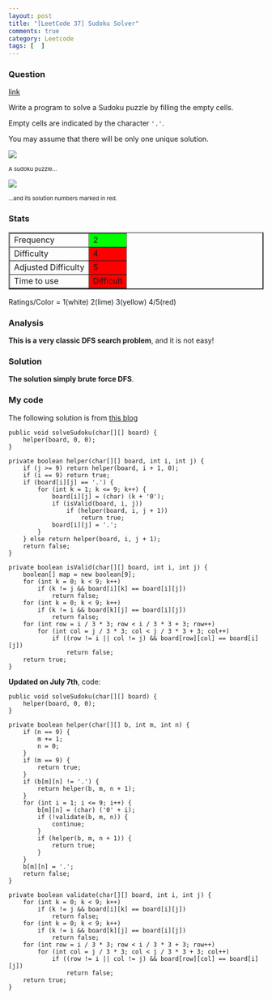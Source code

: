 ```yaml
---
layout: post
title: "[LeetCode 37] Sudoku Solver"
comments: true
category: Leetcode
tags: [  ]
---
```


### Question 
[link](http://oj.leetcode.com/problems/sudoku-solver/)

<div class="question-content">
            <p></p><p>Write a program to solve a Sudoku puzzle by filling the empty cells.</p>

<p>Empty cells are indicated by the character <code>'.'</code>.</p>

<p>You may assume that there will be only one unique solution.

</p><p>
<img src="http://upload.wikimedia.org/wikipedia/commons/thumb/f/ff/Sudoku-by-L2G-20050714.svg/250px-Sudoku-by-L2G-20050714.svg.png"><br>
</p><p style="font-size: 11px">A sudoku puzzle...</p>
<p></p>

<p>
<img src="http://upload.wikimedia.org/wikipedia/commons/thumb/3/31/Sudoku-by-L2G-20050714_solution.svg/250px-Sudoku-by-L2G-20050714_solution.svg.png"><br>
</p><p style="font-size: 11px">...and its solution numbers marked in red.
</p><p></p>
          </div>

### Stats
<table border="2">
	<tr>
		<td>Frequency</td>
		<td bgcolor="lime">2</td>
	</tr>
	<tr>
		<td>Difficulty</td>
		<td bgcolor="red">4</td>
	</tr>
	<tr>
		<td>Adjusted Difficulty</td>
		<td bgcolor="red">5</td>
	</tr>
	<tr>
		<td>Time to use</td>
		<td bgcolor="red">Difficult</td>
	</tr>
</table>

Ratings/Color = 1(white) 2(lime) 3(yellow) 4/5(red)

### Analysis

__This is a very classic DFS search problem__, and it is not easy! 

### Solution

__The solution simply brute force DFS__. 

### My code 

The following solution is from [this blog](http://xixiaogualu.blogspot.sg/2013/09/leetcode-sudoku-solver.html)

    public void solveSudoku(char[][] board) {
        helper(board, 0, 0);
    }

    private boolean helper(char[][] board, int i, int j) {
        if (j >= 9)	return helper(board, i + 1, 0);
        if (i == 9) return true;
        if (board[i][j] == '.') {
            for (int k = 1; k <= 9; k++) {
                board[i][j] = (char) (k + '0');
                if (isValid(board, i, j)) 
                    if (helper(board, i, j + 1))
                        return true;
                board[i][j] = '.';
            }
        } else return helper(board, i, j + 1);
        return false;
    }

    private boolean isValid(char[][] board, int i, int j) {
        boolean[] map = new boolean[9];
        for (int k = 0; k < 9; k++) 
            if (k != j && board[i][k] == board[i][j])
                return false;
        for (int k = 0; k < 9; k++) 
            if (k != i && board[k][j] == board[i][j])
                return false;
        for (int row = i / 3 * 3; row < i / 3 * 3 + 3; row++) 
            for (int col = j / 3 * 3; col < j / 3 * 3 + 3; col++) 
                if ((row != i || col != j) && board[row][col] == board[i][j])
                    return false;
        return true;
    }

__Updated on July 7th__, code:

    public void solveSudoku(char[][] board) {
        helper(board, 0, 0);
    }
    
    private boolean helper(char[][] b, int m, int n) {
        if (n == 9) {
            m += 1;
            n = 0;
        }
        if (m == 9) {
            return true;
        }
        if (b[m][n] != '.') {
            return helper(b, m, n + 1);
        }
        for (int i = 1; i <= 9; i++) {
            b[m][n] = (char) ('0' + i);
            if (!validate(b, m, n)) {
                continue;
            }
            if (helper(b, m, n + 1)) {
                return true;
            }
        }
        b[m][n] = '.';
        return false;
    }
    
    private boolean validate(char[][] board, int i, int j) {
        for (int k = 0; k < 9; k++) 
            if (k != j && board[i][k] == board[i][j])
                return false;
        for (int k = 0; k < 9; k++) 
            if (k != i && board[k][j] == board[i][j])
                return false;
        for (int row = i / 3 * 3; row < i / 3 * 3 + 3; row++) 
            for (int col = j / 3 * 3; col < j / 3 * 3 + 3; col++) 
                if ((row != i || col != j) && board[row][col] == board[i][j])
                    return false;
        return true;
    }

